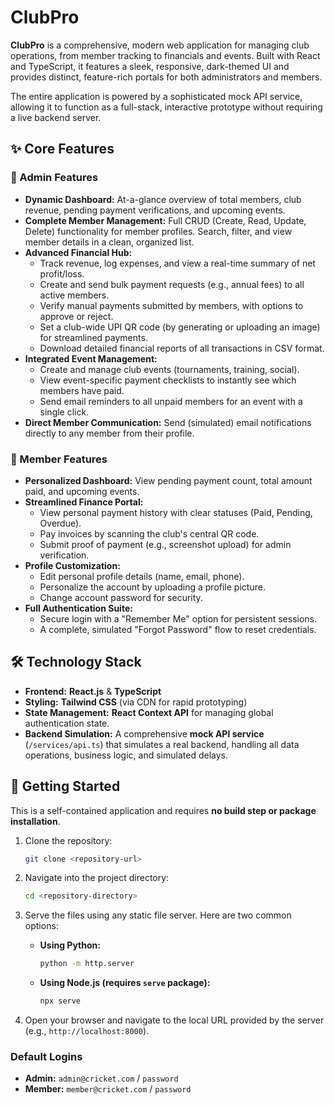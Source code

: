 # ClubPro

**ClubPro** is a comprehensive, modern web application for managing club operations, from member tracking to financials and events. Built with React and TypeScript, it features a sleek, responsive, dark-themed UI and provides distinct, feature-rich portals for both administrators and members.

The entire application is powered by a sophisticated mock API service, allowing it to function as a full-stack, interactive prototype without requiring a live backend server.

## ✨ Core Features

### 👑 Admin Features
*   **Dynamic Dashboard:** At-a-glance overview of total members, club revenue, pending payment verifications, and upcoming events.
*   **Complete Member Management:** Full CRUD (Create, Read, Update, Delete) functionality for member profiles. Search, filter, and view member details in a clean, organized list.
*   **Advanced Financial Hub:**
    *   Track revenue, log expenses, and view a real-time summary of net profit/loss.
    *   Create and send bulk payment requests (e.g., annual fees) to all active members.
    *   Verify manual payments submitted by members, with options to approve or reject.
    *   Set a club-wide UPI QR code (by generating or uploading an image) for streamlined payments.
    *   Download detailed financial reports of all transactions in CSV format.
*   **Integrated Event Management:**
    *   Create and manage club events (tournaments, training, social).
    *   View event-specific payment checklists to instantly see which members have paid.
    *   Send email reminders to all unpaid members for an event with a single click.
*   **Direct Member Communication:** Send (simulated) email notifications directly to any member from their profile.

### 👤 Member Features
*   **Personalized Dashboard:** View pending payment count, total amount paid, and upcoming events.
*   **Streamlined Finance Portal:**
    *   View personal payment history with clear statuses (Paid, Pending, Overdue).
    *   Pay invoices by scanning the club's central QR code.
    *   Submit proof of payment (e.g., screenshot upload) for admin verification.
*   **Profile Customization:**
    *   Edit personal profile details (name, email, phone).
    *   Personalize the account by uploading a profile picture.
    *   Change account password for security.
*   **Full Authentication Suite:**
    *   Secure login with a "Remember Me" option for persistent sessions.
    *   A complete, simulated "Forgot Password" flow to reset credentials.

## 🛠️ Technology Stack

*   **Frontend:** **React.js** & **TypeScript**
*   **Styling:** **Tailwind CSS** (via CDN for rapid prototyping)
*   **State Management:** **React Context API** for managing global authentication state.
*   **Backend Simulation:** A comprehensive **mock API service** (`/services/api.ts`) that simulates a real backend, handling all data operations, business logic, and simulated delays.

## 🚀 Getting Started

This is a self-contained application and requires **no build step or package installation**.

1.  Clone the repository:
    ```bash
    git clone <repository-url>
    ```
2.  Navigate into the project directory:
    ```bash
    cd <repository-directory>
    ```
3.  Serve the files using any static file server. Here are two common options:

    *   **Using Python:**
        ```bash
        python -m http.server
        ```
    *   **Using Node.js (requires `serve` package):**
        ```bash
        npx serve
        ```
4.  Open your browser and navigate to the local URL provided by the server (e.g., `http://localhost:8000`).

### Default Logins
*   **Admin:** `admin@cricket.com` / `password`
*   **Member:** `member@cricket.com` / `password`